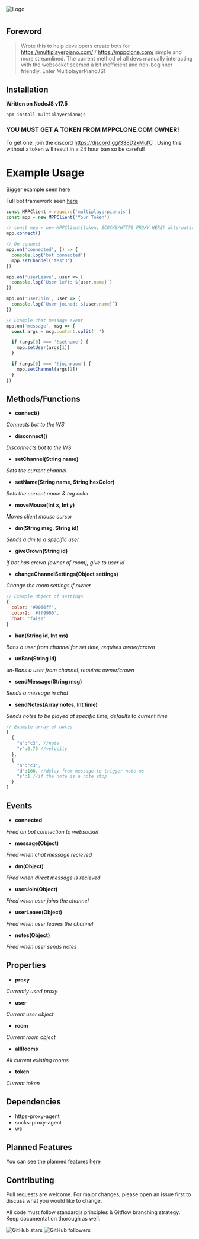 ![Logo](https://i.imgur.com/tEXHZfc.png)
#

## Foreword

> Wrote this to help developers create bots for https://multiplayerpiano.com/ / https://mppclone.com/ simple and more streamlined. The current method of all devs manually interacting with the websocket seemed a bit inefficient and non-beginner friendly. Enter MultiplayerPianoJS!

## Installation
**Written on NodeJS v17.5**

`npm install multiplayerpianojs`

### YOU MUST GET A TOKEN FROM MPPCLONE.COM OWNER!
To get one, join the discord https://discord.gg/338D2xMufC . Using this without a token will result in a 24 hour ban so be careful!

# Example Usage
Bigger example seen [here](https://github.com/GagePielsticker/MultiplayerPianoJS/blob/master/examples/)

Full bot framework seen [here](https://github.com/GagePielsticker/MPP-Bot-Template)
```js
const MPPClient = require('multiplayerpianojs')
const mpp = new MPPClient('Your Token')

// const mpp = new MPPClient(token, SCOCKS/HTTPS PROXY HERE) alternatively
mpp.connect()

// On connect
mpp.on('connected', () => {
  console.log('bot connected')
  mpp.setChannel('test3')
})

mpp.on('userLeave', user => {
  console.log(`User left: ${user.name}`)
})

mpp.on('userJoin', user => {
  console.log(`User joined: ${user.name}`)
})

// Example chat message event
mpp.on('message', msg => {
  const args = msg.content.split(' ')

  if (args[0] === '!setname') {
    mpp.setUser(args[1])
  }

  if (args[0] === '!joinroom') {
    mpp.setChannel(args[1])
  }
})

```
## Methods/Functions

- **connect()**

_Connects bot to the WS_

- **disconnect()**

_Disconnects bot to the WS_

- **setChannel(String name)**

_Sets the current channel_

- **setName(String name, String hexColor)**

_Sets the current name & tag color_

- **moveMouse(Int x, Int y)**

_Moves client mouse cursor_

- **dm(String msg, String id)**

_Sends a dm to a specific user_

- **giveCrown(String id)**

_If bot has crown (owner of room), give to user id_

- **changeChannelSettings(Object settings)**

_Change the room settings if owner_

```js
// Example Object of settings
{
  color: '#0066ff',
  color2: '#ff9900',
  chat: 'false'
}
```
- **ban(String id, Int ms)**

_Bans a user from channel for set time, requires owner/crown_

- **unBan(String id)**

_un-Bans a user from channel, requires owner/crown_

- **sendMessage(String msg)**

_Sends a message in chat_

- **sendNotes(Array notes, Int time)**

_Sends notes to be played at specific time, defaults to current time_

```js
// Example array of notes
[
  {
    "n":"c3", //note
    "v":0.75 //velocity
  },
  {
    "n":"c3",
    "d":100, //delay from message to trigger note ms
    "s":1 //if the note is a note stop
  }
]
```


## Events
- **connected**

_Fired on bot connection to websocket_

- **message(Object)**

_Fired when chat message recieved_

- **dm(Object)**

_Fired when direct message is recieved_

- **userJoin(Object)**

_Fired when user joins the channel_

- **userLeave(Object)**

_Fired when user leaves the channel_

- **notes(Object)**

_Fired when user sends notes_

## Properties

- **proxy**

_Currently used proxy_

- **user**

_Current user object_

- **room**

_Current room object_

- **allRooms**

_All current existing rooms_

- **token**

_Current token_

## Dependencies
- https-proxy-agent
- socks-proxy-agent
- ws

## Planned Features
You can see the planned features [here](https://github.com/GagePielsticker/MultiplayerPianoJS/blob/master/TODO.md)

## Contributing
Pull requests are welcome. For major changes, please open an issue first to discuss what you would like to change.

All code must follow standardjs principles & Gitflow branching strategy. Keep documentation thorough as well.

![GitHub stars](https://img.shields.io/github/stars/gagepielsticker/MultiplayerPianoJS?style=social)
![GitHub followers](https://img.shields.io/github/followers/gagepielsticker?style=social)

